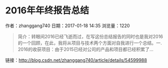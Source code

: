 # 2016年年终报告总结
作者：zhanggang740
日期：2017-01-18 14:35
浏览量：1220
> 简介：转眼间2016已经飞逝而过，在写这份总结报告的同时也是我对2016的一个回顾，在此，我将从项目与技术两个方面对自我进行一个总结。一. 2016的收获项目：由于2015已经对公司的产品和项目都已经积累了...

 链接：http://blog.csdn.net/zhanggang740/article/details/54599988

